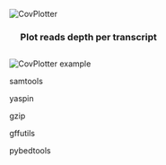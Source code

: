 ![CovPlotter](http://163.172.45.124/uploads/logo.png?)


### &nbsp;&nbsp;&nbsp;&nbsp;&nbsp;Plot reads depth per transcript


##

![CovPlotter example](http://163.172.45.124/uploads/CovPlotter_example.png)



samtools

yaspin

gzip

gffutils

pybedtools